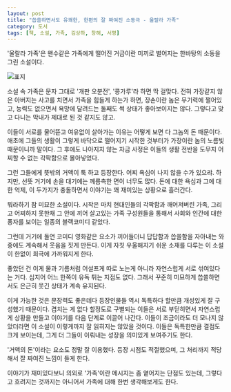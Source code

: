 ```yaml
---
layout: post
title: "씁쓸하면서도 유쾌한, 한편의 잘 짜여진 소동극 - 울랄라 가족"
category: 도서
tags: [책, 소설, 가족, 김상하, 창해, 서평]
---
```


'울랄라 가족'은
왠수같은 가족에게 떨어진 거금이란 미끼로 벌어지는 한바탕의 소동을 그린 소설이다.

![표지](https://lh3.googleusercontent.com/BwJ2-XWn1uVI_t0_tvEkgKNcaZ8__8hZcoKIy92Dj9qzqBT3FONjnL1zIWf16NbaPghXVDFLOeq4rw=s480)

소설 속 가족은 문자 그대로 '개판 오분전', '콩가루'라 하면 딱 걸맞다.
전혀 가장같지 않은 아버지는 사고를 치면서 가족을 힘들게 하는가 하면,
장손이란 놈은 무기력에 쩔어있고,
능력도 없으면서 욕망에 달려드는 둘째도 썩 상태가 좋아보이지는 않다.
그렇다고 맞고 다니는 막내가 제대로 된 것 같지도 않고.

이들이 서로를 물어뜯고 여유없이 살아가는 이유는
어떻게 보면 다 그놈의 돈 때문이다.
애초에 그들의 생활이 그렇게 바닥으로 떨어지기 시작한 것부터가 가장이란 놈의 노름빛 때문이니까 말이다.
그 후에도 나아지지 않는 자금 사정은 이들의 생활 전반을 도무지 어찌할 수 없는 각팍함으로 몰아넣었다.

그런 그들에게 뜻밖의 거액이 툭 하고 등장한다.
어찌 욕심이 나지 않을 수가 있으랴.
하지만, 선뜻 거기에 손을 대기에는 께름측한 면이 너무도 많다.
돈에 대한 욕심과 그에 대한 억제, 이 두가지가 충돌하면서 이야기는 꽤 재미있는 상황으로 흘러간다.

뭐라하기 참 미묘한 소설이다.
시작은 마치 현대인들의 각팍함과 깨어져버린 가족,
그리고 어찌하지 못한채 그 안에 끼어 살고있는 가족 구성원들을 통해서
사회와 인간에 대한 풍자를 보이는 일종의 블랙코미디 같았다.

그런데 거기에 돌연 코미디 영화같은 요소가 끼어들더니
답답함과 씁쓸함을 자아내는 와중에도 계속해서 웃음을 짓게 만든다.
이게 자칫 우울해지기 쉬운 소재를 다루는 이 소설이 한없이 희극에 가까워지게 한다.

좋았던 건 이게 물과 기름처럼 어설프게 따로 노는게 아니라
자연스럽게 서로 섞여있다는 거다.
심지어 어느 한쪽이 유독 튀는 지점도 없다.
그래서 꾸준히 미묘하게 씁쓸하면서도 은근히 웃긴 상태가 계속 유지된다.

이게 가능한 것은 문장력도 좋은데다
등장인물들 역시 독특하다 할만큼 개성있게 잘 구성했기 때문이다.
겹치는 게 없다 할정도로 구별되는 이들은
서로 부딛히면서 자연스럽게 상황을 만들고
이야기를 다음 단계로 이끌어 나간다.
이들이 조금이라도 더 모나지 않았더라면 이 소설이 이렇게까지 잘 읽히지는 않았을 것이다.
이들은 독특한만큼 결점도 크게 보이는데, 그게 더 그들이 이뤄내는 성장을 의미있게 보여주기도 한다.

'거액의 돈'이라는 요소도 정말 잘 이용했다.
등장 시점도 적절했으며, 그 처리까지 적당해서 잘 짜여진 느낌이 들게 한다.

이야기가 재미있다보니 의외로 '가족'이란 메시지는 좀 옅어지는 단점도 있는데,
그렇다고 흐려지는 것까지는 아니어서 가족에 대해 한번 생각해보게도 한다.
